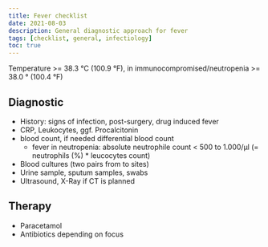 ```yaml
---
title: Fever checklist
date: 2021-08-03
description: General diagnostic approach for fever
tags: [checklist, general, infectiology]
toc: true
---
```


Temperature >= 38.3 °C (100.9 °F), in immunocompromised/neutropenia >= 38.0 ° (100.4 °F)

## Diagnostic

- History: signs of infection, post-surgery, drug induced fever
- CRP, Leukocytes, ggf. Procalcitonin
- blood count, if needed differential blood count
  - fever in neutropenia: absolute neutrophile count < 500 to 1.000/µl (= neutrophils (%) * leucocytes count)
- Blood cultures (two pairs from to sites)
- Urine sample, sputum samples, swabs
- Ultrasound, X-Ray if CT is planned

## Therapy

- Paracetamol
- Antibiotics depending on focus

